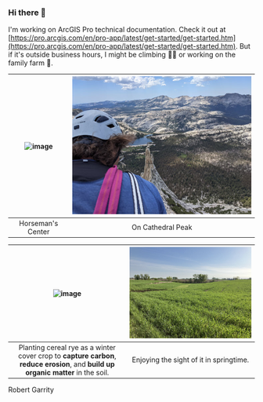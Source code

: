 ### Hi there 👋

I'm working on ArcGIS Pro technical documentation. Check it out at [https://pro.arcgis.com/en/pro-app/latest/get-started/get-started.htm](https://pro.arcgis.com/en/pro-app/latest/get-started/get-started.htm). But if it's outside business hours, I might be climbing 🧗‍♂️ or working on the family farm 🚜.

| ![image](https://github.com/rgarrity/rgarrity/assets/7049342/bf38bf4b-1277-427d-a68f-8d587ecaaedf) | ![image](cathedral-peak.jpg) |
| :---: | :---: |
| Horseman's Center |  On Cathedral Peak  |


| ![image](planting-rye-nov-2022.GIF) | ![image](cereal-rye-cover-crop.jpg) |
| :---: | :---: |
| Planting cereal rye as a winter cover crop to **capture carbon**, **reduce erosion**, and **build up organic matter** in the soil. | Enjoying the sight of it in springtime. |

Robert Garrity
